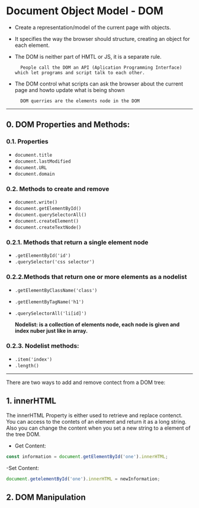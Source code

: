 # Document Object Model - DOM

- Create a representation/model of the current page with objects.
- It specifies the way the browser should structure, creating an object for each element.
- The DOM is neither part of HMTL or JS, it is a separate rule.

        People call the DOM an API (Aplication Programming Interface) which let programs and script talk to each other.

- The DOM control what scripts can ask the browser about the current page and howto update what is being shown

        DOM querries are the elements node in the DOM

---
## 0. DOM Properties and Methods:

### 0.1. **Properties**
- ``document.title`` 
- ``document.lastModified`` 
- ``document.URL`` 
- ``document.domain`` 

### 0.2. **Methods to create and remove**
- ``document.write()`` 
- ``document.getElementById()`` 
- ``document.querySelectorAll()`` 
- ``document.createElement()`` 
- ``document.createTextNode()`` 
 

### 0.2.1. **Methods that return a single element node**

- ``.getElementById('id')``
- ``.querySelector('css selector')``

### 0.2.2.**Methods that return one or more elements as a nodelist**

- ``.getElementByClassName('class')``
- ``.getElementByTagName('h1')``
- ``.querySelectorAll('li[id]')``

    **Nodelist: is a collection of elements node, each node is given and index nuber just like in array.**

### 0.2.3. **Nodelist methods:**

- ``.item('index')``
- ``.length()``

---
There are two ways to add and remove contect from a DOM tree:

## 1. innerHTML

The innerHTML Property is either used to retrieve and replace contenct.
You can access to the contets of an element and return it as a long string.
Also you can change the content when you set a new string to a element of the tree DOM.


- Get Content:
```javascript
const information = document.getElementById('one').innerHTML;
```
-Set Content:
```javascript
document.getelementById('one').innerHTML = newInformation;
```

## 2. DOM Manipulation



